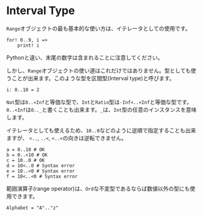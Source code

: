 # Interval Type

`Range`オブジェクトの最も基本的な使い方は、イテレータとしての使用です。

```erg
for! 0..9, i =>
    print! i
```

Pythonと違い、末尾の数字は含まれることに注意してください。

しかし、`Range`オブジェクトの使い道はこれだけではありません。型としても使うことが出来ます。このような型を区間型(Interval type)と呼びます。

```erg
i: 0..10 = 2
```

`Nat`型は`0..<Inf`と等価な型で、`Int`と`Ratio`型は`-Inf<..<Inf`と等価な型です。
`0..<Inf`は`0.._`と書くことも出来ます。`_`は、`Int`型の任意のインスタンスを意味します。

イテレータとしても使えるため、`10..0`などのように逆順で指定することも出来ますが、
`<..`, `..<`, `<..<`の向きは逆転できません。

```erg
a = 0..10 # OK
b = 0..<10 # OK
c = 10..0 # OK
d = 10<..0 # Syntax error
e = 10..<0 # Syntax error
f = 10<..<0 # Syntax error
```

範囲演算子(range operator)は、`Ord`な不変型であるならば数値以外の型にも使用できます。

```erg
Alphabet = "A".."z"
```
